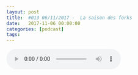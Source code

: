 ```yaml
---
layout: post
title:  #013 06/11/2017 -  La saison des forks
date:   2017-11-06 00:00:00
categories: [podcast]
tags:
---
```

<audio src='http://feeds.soundcloud.com/stream/351712375-la-bulle-crypto-013-06112017-la-saison-des-forks.mp3' autoplay='false' controls='true' />

#013 06/11/2017 -  La saison des forks

Des questions à propos de l’épisode ? On a dit une bêtise ? Envie de partager et d’échanger ?
Rejoins nous sur notre communauté Telegram (https://t.me/joinchat/BPCby0LDFPYTUhYNDlILVg) ou par Twitter @labullecrypto.

Bitcoin: pump dû à la bénédiction de CME
http://bitcoinist.com/cme-group-launch-bitcoin-futures-trading/

Bitcoin Cash Hard Fork:
https://www.bitcoinabc.org/november

Binance referal program !
https://support.binance.com/hc/en-us/articles/115002423451-Binance-Referral-Program

IOTA présente Masked Authenticated Messagings
https://blog.iota.org/introducing-masked-authenticated-messaging-e55c1822d50e

Monaco enfin validé !
https://medium.com/@monaco_card/monaco-dev-update-monaco-card-program-receives-green-light-36cc9f94143b

ICO Bancor ne se passe pas bien
http://www.zerohedge.com/news/2017-11-02/another-one-worlds-largest-icos-collapsing


Ce que dit Twitter: 
ScoreCOIN 
KeKCoin

Soutenez le podcast:
BTC: 1F8mSBpdVSYbW7S5w5zaFRtPkJGAjneFVN
LTC: LgKsmiwozmhH4XixzP9iUzHR3DBGtCuo7F
ETH (et autres tokens): 0xe390d66441D0144fd54bd82Bff96B94E7620196f 

Intro/outro music: Cash Rules by Ari de Niro is licensed under a Attribution-NonCommercial 3.0 International License.
